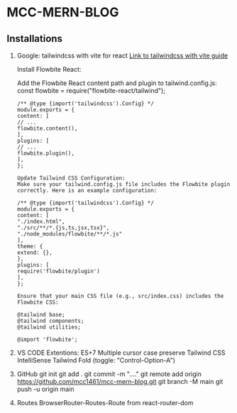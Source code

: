 # MCC-MERN-BLOG

## Installations

1. Google: tailwindcss with vite for react
[Link to tailwindcss with vite guide](https://tailwindcss.com/docs/guides/vite)

    <!-- $ npm install -D tailwindcss postcss autoprefixer -->
    <!-- $ npx tailwindcss init -p -->

    Install Flowbite React:
    <!--$ npm install flowbite-react -->
    <!--* Flowbite React is an open-source UI component library built on top of Tailwind CSS with React components and based on the Flowbite Design System. -->

    Add the Flowbite React content path and plugin to tailwind.config.js:
    const flowbite = require("flowbite-react/tailwind");

    ```Code Blog
    /** @type {import('tailwindcss').Config} */
    module.exports = {
    content: [
    // ...
    flowbite.content(),
    ],
    plugins: [
    // ...
    flowbite.plugin(),
    ],
    };

    Update Tailwind CSS Configuration:
    Make sure your tailwind.config.js file includes the Flowbite plugin correctly. Here is an example configuration:
    
    /** @type {import('tailwindcss').Config} */
    module.exports = {
    content: [
    "./index.html",
    "./src/**/*.{js,ts,jsx,tsx}",
    "./node_modules/flowbite/**/*.js"
    ],
    theme: {
    extend: {},
    },
    plugins: [
    require('flowbite/plugin')
    ],
    };
    
    Ensure that your main CSS file (e.g., src/index.css) includes the Flowbite CSS:
    
    @tailwind base;
    @tailwind components;
    @tailwind utilities;

    @import 'flowbite';
    ```

    <!--$ npm install tailwind-scrollbar -->
    <!--$ npm i react-router-dom -->
    <!--$ npm install react-redux -->
    <!--$ npm install @reduxjs/toolkit -->
    <!--$ npm i firebase -->
    <!--$ npm i mongoose -->
    <!--$ npm install react-circular-progressbar -->


2. VS CODE Extentions:
    ES+7
    Multiple cursor case preserve
    Tailwind CSS IntelliSense
    Tailwind Fold (toggle: "Control-Option-A")

3. GitHub
    git init
    git add .
    git commit -m "...."
    git remote add origin https://github.com/mcc1461/mcc-mern-blog.git
    git branch -M main
    git push -u origin main

4. Routes
    BrowserRouter-Routes-Route from react-router-dom 
